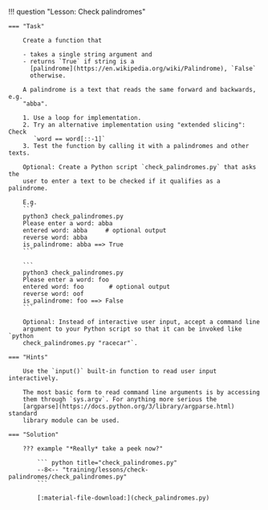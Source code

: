 !!! question "Lesson: Check palindromes"

    === "Task"

        Create a function that
        
        - takes a single string argument and
        - returns `True` if string is a
          [palindrome](https://en.wikipedia.org/wiki/Palindrome), `False`
          otherwise.

        A palindrome is a text that reads the same forward and backwards, e.g.
        "abba".

        1. Use a loop for implementation.
        2. Try an alternative implementation using "extended slicing": Check
           `word == word[::-1]` 
        3. Test the function by calling it with a palindromes and other texts.
        
        Optional: Create a Python script `check_palindromes.py` that asks the
        user to enter a text to be checked if it qualifies as a palindrome.
       
        E.g.
        ```
        python3 check_palindromes.py
        Please enter a word: abba
        entered word: abba     # optional output
        reverse word: abba
        is_palindrome: abba ==> True
        ```
        
        ```
        python3 check_palindromes.py
        Please enter a word: foo
        entered word: foo       # optional output
        reverse word: oof
        is_palindrome: foo ==> False
        ```

        Optional: Instead of interactive user input, accept a command line
        argument to your Python script so that it can be invoked like `python
        check_palindromes.py "racecar"`.

    === "Hints"

        Use the `input()` built-in function to read user input interactively.
        
        The most basic form to read command line arguments is by accessing
        them through `sys.argv`. For anything more serious the
        [argparse](https://docs.python.org/3/library/argparse.html) standard
        library module can be used.

    === "Solution"

        ??? example "*Really* take a peek now?"

            ``` python title="check_palindromes.py"
            --8<-- "training/lessons/check-palindromes/check_palindromes.py"
            ```

            [:material-file-download:](check_palindromes.py)
